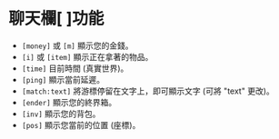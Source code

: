 # 聊天欄[ ]功能

- `[money]` 或 `[m]` 顯示您的金錢。
- `[i]` 或 `[item]` 顯示正在拿著的物品。
- `[time]` 目前時間 (真實世界)。
- `[ping]` 顯示當前延遲。
- `[match:text]` 將游標停留在文字上，即可顯示文字 (可將 "text" 更改)。
- `[ender]` 顯示您的終界箱。
- `[inv]` 顯示您的背包。
- `[pos]` 顯示您當前的位置 (座標)。
